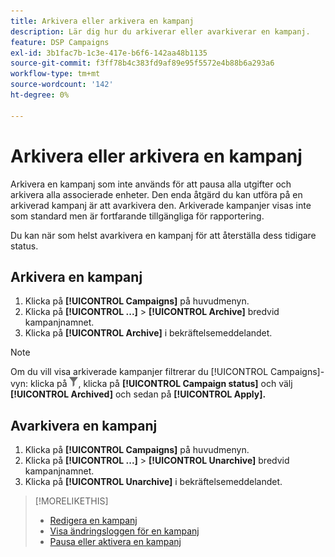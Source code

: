 ```yaml
---
title: Arkivera eller arkivera en kampanj
description: Lär dig hur du arkiverar eller avarkiverar en kampanj.
feature: DSP Campaigns
exl-id: 3b1fac7b-1c3e-417e-b6f6-142aa48b1135
source-git-commit: f3ff78b4c383fd9af89e95f5572e4b88b6a293a6
workflow-type: tm+mt
source-wordcount: '142'
ht-degree: 0%

---
```


# Arkivera eller arkivera en kampanj

Arkivera en kampanj som inte används för att pausa alla utgifter och arkivera alla associerade enheter. Den enda åtgärd du kan utföra på en arkiverad kampanj är att avarkivera den. Arkiverade kampanjer visas inte som standard men är fortfarande tillgängliga för rapportering.

Du kan när som helst avarkivera en kampanj för att återställa dess tidigare status.

## Arkivera en kampanj

1. Klicka på **[!UICONTROL Campaigns]** på huvudmenyn.
1. Klicka på **[!UICONTROL ...]** > **[!UICONTROL Archive]** bredvid kampanjnamnet.
1. Klicka på **[!UICONTROL Archive]** i bekräftelsemeddelandet.

>[!NOTE]
>
>Om du vill visa arkiverade kampanjer filtrerar du [!UICONTROL Campaigns]-vyn: klicka på ![Filtrera knapp](/help/dsp/assets/filter.png), klicka på **[!UICONTROL Campaign status]** och välj **[!UICONTROL Archived]** och sedan på **[!UICONTROL Apply].**

## Avarkivera en kampanj

1. Klicka på **[!UICONTROL Campaigns]** på huvudmenyn.
1. Klicka på **[!UICONTROL ...]** > **[!UICONTROL Unarchive]** bredvid kampanjnamnet.
1. Klicka på **[!UICONTROL Unarchive]** i bekräftelsemeddelandet.

>[!MORELIKETHIS]
>
>* [Redigera en kampanj](campaign-edit.md)
>* [Visa ändringsloggen för en kampanj](campaign-change-log.md)
>* [Pausa eller aktivera en kampanj](campaign-pause-activate.md)
